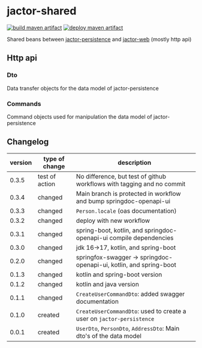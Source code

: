 # jactor-shared
[![build maven artifact](https://github.com/jactor-rises/jactor-shared/actions/workflows/deploy.yaml/badge.svg)](https://github.com/jactor-rises/jactor-shared/actions/workflows/build.yaml)
[![deploy maven artifact](https://github.com/jactor-rises/jactor-shared/actions/workflows/deploy.yaml/badge.svg)](https://github.com/jactor-rises/jactor-shared/actions/workflows/prepare-deploy.yaml)

Shared beans between [jactor-persistence](https://github.com/jactor-rises/jactor-persistencehttps://github.com/jactor-rises/jactor-web) and
[jactor-web]() (mostly http api)

## Http api

### Dto
Data transfer objects for the data model of jactor-persistence

### Commands
Command objects used for manipulation the data model of jactor-persistence

## Changelog
| version | type of change | description                                                            |
|---------|----------------|------------------------------------------------------------------------|
| 0.3.5   | test of action | No difference, but test of github workflows with tagging and no commit |
| 0.3.4   | changed        | Main branch is protected in workflow and bump springdoc-openapi-ui     |
| 0.3.3   | changed        | `Person.locale` (oas documentation)                                    |
| 0.3.2   | changed        | deploy with new workflow                                               |
| 0.3.1   | changed        | spring-boot, kotlin, and springdoc-openapi-ui compile dependencies     |
| 0.3.0   | changed        | jdk 16->17, kotlin, and spring-boot                                    |
| 0.2.0   | changed        | springfox-swagger -> springdoc-openapi-ui, kotlin, and spring-boot     |
| 0.1.3   | changed        | kotlin and spring-boot version                                         |
| 0.1.2   | changed        | kotlin and java version                                                |
| 0.1.1   | changed        | `CreateUserCommandDto`: added swagger documentation                    |
| 0.1.0   | created        | `CreateUserCommandDto`: used to create a user on `jactor-persistence`  |
| 0.0.1   | created        | `UserDto`, `PersonDto`, `AddressDto`: Main dto's of the data model     |
